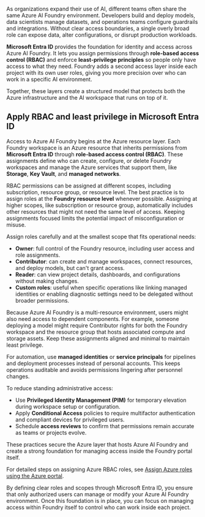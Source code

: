 As organizations expand their use of AI, different teams often share the same Azure AI Foundry environment. Developers build and deploy models, data scientists manage datasets, and operations teams configure guardrails and integrations. Without clear access boundaries, a single overly broad role can expose data, alter configurations, or disrupt production workloads.

**Microsoft Entra ID** provides the foundation for identity and access across Azure AI Foundry. It lets you assign permissions through **role-based access control (RBAC)** and enforce **least-privilege principles** so people only have access to what they need. Foundry adds a second access layer inside each project with its own user roles, giving you more precision over who can work in a specific AI environment.

Together, these layers create a structured model that protects both the Azure infrastructure and the AI workspace that runs on top of it.

## Apply RBAC and least privilege in Microsoft Entra ID

Access to Azure AI Foundry begins at the Azure resource layer. Each Foundry workspace is an Azure resource that inherits permissions from **Microsoft Entra ID** through **role-based access control (RBAC)**. These assignments define who can create, configure, or delete Foundry workspaces and manage the Azure services that support them, like **Storage**, **Key Vault**, and **managed networks**.

RBAC permissions can be assigned at different scopes, including subscription, resource group, or resource level. The best practice is to assign roles at the **Foundry resource level** whenever possible. Assigning at higher scopes, like subscription or resource group, automatically includes other resources that might not need the same level of access. Keeping assignments focused limits the potential impact of misconfiguration or misuse.

Assign roles carefully and at the smallest scope that fits operational needs:

- **Owner**: full control of the Foundry resource, including user access and role assignments.
- **Contributor**: can create and manage workspaces, connect resources, and deploy models, but can't grant access.
- **Reader**: can view project details, dashboards, and configurations without making changes.
- **Custom roles**: useful when specific operations like linking managed identities or enabling diagnostic settings need to be delegated without broader permissions.

Because Azure AI Foundry is a multi-resource environment, users might also need access to dependent components. For example, someone deploying a model might require Contributor rights for both the Foundry workspace and the resource group that hosts associated compute and storage assets. Keep these assignments aligned and minimal to maintain least privilege.

For automation, use **managed identities** or **service principals** for pipelines and deployment processes instead of personal accounts. This keeps operations auditable and avoids permissions lingering after personnel changes.

To reduce standing administrative access:

- Use **Privileged Identity Management (PIM)** for temporary elevation during workspace setup or configuration.
- Apply **Conditional Access** policies to require multifactor authentication and compliant devices for privileged users.
- Schedule **access reviews** to confirm that permissions remain accurate as teams or projects evolve.

These practices secure the Azure layer that hosts Azure AI Foundry and create a strong foundation for managing access inside the Foundry portal itself.

For detailed steps on assigning Azure RBAC roles, see [Assign Azure roles using the Azure portal](/azure/role-based-access-control/role-assignments-portal?azure-portal=true).

By defining clear roles and scopes through Microsoft Entra ID, you ensure that only authorized users can manage or modify your Azure AI Foundry environment. Once this foundation is in place, you can focus on managing access within Foundry itself to control who can work inside each project.
